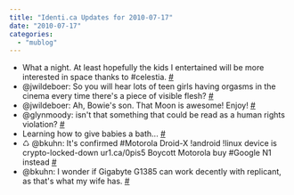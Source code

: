 ```yaml
---
title: "Identi.ca Updates for 2010-07-17"
date: "2010-07-17"
categories: 
  - "mublog"
---
```


- What a night. At least hopefully the kids I entertained will be more interested in space thanks to #celestia. [#](http://identi.ca/notice/41855951)
- @jwildeboer: So you will hear lots of teen girls having orgasms in the cinema every time there's a piece of visible flesh? [#](http://identi.ca/notice/41910237)
- @jwildeboer: Ah, Bowie's son. That Moon is awesome! Enjoy! [#](http://identi.ca/notice/41941141)
- @glynmoody: isn't that something that could be read as a human rights violation? [#](http://identi.ca/notice/41942026)
- Learning how to give babies a bath... [#](http://identi.ca/notice/41958641)
- ♺ @bkuhn: It's confirmed #Motorola Droid-X !android !linux device is crypto-locked-down ur1.ca/0pis5 Boycott Motorola buy #Google N1 instead [#](http://identi.ca/notice/41976493)
- @bkuhn: I wonder if Gigabyte G1385 can work decently with replicant, as that's what my wife has. [#](http://identi.ca/notice/42002907)

